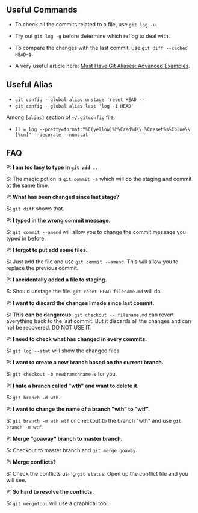 ## Useful Commands

* To check all the commits related to a file, use `git log -u`.
* Try out `git log -g` before determine which reflog to deal with.
* To compare the changes with the last commit, use `git diff --cached HEAD~1`.


* A very useful article here: [Must Have Git Aliases: Advanced Examples](http://durdn.com/blog/2012/11/22/must-have-git-aliases-advanced-examples/).


## Useful Alias

* `git config --global alias.unstage 'reset HEAD --'`
* `git config --global alias.last 'log -1 HEAD'`

Among `[alias]` section of `~/.gitconfig` file:

* `ll = log --pretty=format:"%C(yellow)%h%Cred%d\\ %Creset%s%Cblue\\ [%cn]" --decorate --numstat`


## FAQ

P: **I am too lasy to type in `git add .`.**

S: The magic potion is `git commit -a` which will do the staging and commit at the same time.

P: **What has been changed since last stage?**

S: `git diff` shows that.

P: **I typed in the wrong commit message.**

S: `git commit --amend` will allow you to change the commit message you typed in before.

P: **I forgot to put add some files.**

S: Just add the file and use `git commit --amend`. This will allow you to replace the previous commit.

P: **I accidentally added a file to staging.**

S: Should unstage the file. `git reset HEAD filename.md` will do.

P: **I want to discard the changes I made since last commit.**

S: **This can be dangerous.** `git checkout -- filename.md` can revert averything back to the last commit. But it discards all the changes and can not be recovered. DO NOT USE IT.

P: **I need to check what has changed in every commits.**

S: `git log --stat` will show the changed files.

P: **I want to create a new branch based on the current branch.**

S: `git checkout -b newbranchname` is for you.

P: **I hate a branch called "wth" and want to delete it.**

S: `git branch -d wth`.

P: **I want to change the name of a branch "wth" to "wtf".**

S: `git branch -m wth wtf` or checkout to the branch "wth" and use `git branch -m wtf`.

P: **Merge "goaway" branch to master branch.**

S: Checkout to master branch and `git merge goaway`.

P: **Merge conflicts?**

S: Check the conflicts using `git status`. Open up the conflict file and you will see.

P: **So hard to resolve the conflicts.**

S: `git mergetool` will use a graphical tool.
